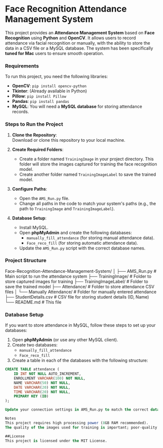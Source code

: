 # Face Recognition Attendance Management System

This project provides an **Attendance Management System** based on **Face Recognition** using **Python** and **OpenCV**. It allows users to record attendance via facial recognition or manually, with the ability to store the data in a CSV file or a MySQL database. The system has been specifically **tuned for Mac** users to ensure smooth operation.

### Requirements

To run this project, you need the following libraries:

- **OpenCV**: `pip install opencv-python`
- **Tkinter**: (Already available in Python)
- **Pillow**: `pip install Pillow`
- **Pandas**: `pip install pandas`
- **MySQL**: You will need a **MySQL database** for storing attendance records. 

### Steps to Run the Project

1. **Clone the Repository**:  
   Download or clone this repository to your local machine.

2. **Create Required Folders**:  
   - Create a folder named `TrainingImage` in your project directory. This folder will store the images captured for training the face recognition model.
   - Create another folder named `TrainingImageLabel` to save the trained model.

3. **Configure Paths**:  
   - Open the `AMS_Run.py` file.
   - Change all paths in the code to match your system's paths (e.g., the path to `TrainingImage` and `TrainingImageLabel`).

4. **Database Setup**:  
   - Install MySQL.
   - Open **phpMyAdmin** and create the following databases:
     - `manually_fill_attendance` (for storing manual attendance data).
     - `Face_reco_fill` (for storing automatic attendance data).
   - Update the `AMS_Run.py` script with the correct database names.

### Project Structure
Face-Recognition-Attendance-Management-System/
│
├── AMS_Run.py                  # Main script to run the attendance system
├── TrainingImage/               # Folder to store captured images for training
├── TrainingImageLabel/          # Folder to save the trained model
├── Attendance/                  # Folder to store attendance CSV files
│   └── Manually Attendance/     # Folder for manually entered attendance
├── StudentDetails.csv           # CSV file for storing student details (ID, Name)
└── README.md                    # This file

### Database Setup

If you want to store attendance in MySQL, follow these steps to set up your databases:

1. Open **phpMyAdmin** (or use any other MySQL client).
2. Create two databases:
   - `manually_fill_attendance`
   - `Face_reco_fill`
3. Create a table in each of the databases with the following structure:

```sql
CREATE TABLE attendance (
    ID INT NOT NULL AUTO_INCREMENT,
    ENROLLMENT VARCHAR(100) NOT NULL,
    NAME VARCHAR(50) NOT NULL,
    DATE VARCHAR(20) NOT NULL,
    TIME VARCHAR(20) NOT NULL,
    PRIMARY KEY (ID)
);

Update your connection settings in AMS_Run.py to match the correct database names.

Notes
This project requires high processing power (8GB RAM recommended).
The quality of the images used for training is important; poor-quality images may reduce the accuracy of the face recognition system.

##License
This project is licensed under the MIT License.


